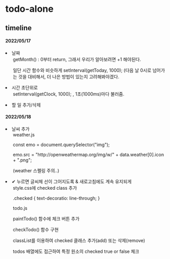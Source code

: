 # todo-alone

<h2>timeline</h2>

<h4>2022/05/17</h4>
  <li>날짜
   <ul>
    getMonth() : 0부터 return, 그래서 우리가 알아보려면 +1 해야된다.
   </ul>
   <ul>
    일단 시간 함수와 비슷하게 setInterval(getToday, 1000); (다음 날 0시로 넘어가는 것을 대비해서, 더 나은 방법이 있는지 고려해봐야겠다.
  </ul>
  </li>
  <li>시간 초단위로
  <ul>
    setInterval(getClock, 1000); , 1초(1000ms)마다 불러줌.
  </ul>
</li>
  <li>할 일 추가/삭제</li>

  <h4>2022/05/18</h4>
  <li>날씨 추가
  <ul>weather.js</ul>
  <ul>
    const emo = document.querySelector("img");
  </ul>
  <ul>
    emo.src = "http://openweathermap.org/img/w/" + data.weather[0].icon + ".png";
  </ul>
  <ul>
    (weather 스펠링 주의..)
  </ul>
</li>
  <li>✔ 누르면 글씨체 선이 그어지도록 & 새로고침에도 계속 유지되게
  <ul>
    style.css에 checked class 추가
  </ul>
  <ul>
    .checked {
      text-decoratio: line-through;
    }
  </ul>
  <ul>todo.js</ul>
  <ul>paintTodo() 함수에 체크 버튼 추가</ul>
  <ul>checkTodo() 함수 구현</ul>
  <ul>classList를 이용하여 checked 클래스 추가(add) 또는 삭제(remove)</ul>
  <ul>todos 배열에도 접근하여 특정 원소의 checked true or false 체크</ul>
  </li>
